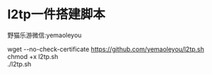 # l2tp一件搭建脚本
野猫乐游微信:yemaoleyou

 wget --no-check-certificate https://github.com/yemaoleyou/l2tp.sh  
 chmod +x l2tp.sh   
 ./l2tp.sh
